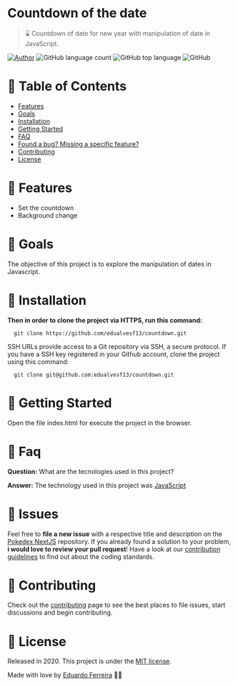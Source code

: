 # Countdown of the date
> ⌛ Countdown of date for new year with manipulation of date in JavaScript.

[![Author](https://img.shields.io/badge/author-DuFerreira-EE4D64?color=orange)](https://github.com/edualvesf13)
![GitHub language count](https://img.shields.io/github/languages/count/edualvesf13/countdown?color=orange)
![GitHub top language](https://img.shields.io/github/languages/top/edualvesf13/countdown?color=orange)
![GitHub](https://img.shields.io/github/license/edualvesf13/countdown?color=orange)


# :pushpin: Table of Contents

* [Features](#rocket-features)
* [Goals](#dart-goals)
* [Installation](#construction_worker-installation)
* [Getting Started](#runner-getting-started)
* [FAQ](#postbox-faq)
* [Found a bug? Missing a specific feature?](#bug-issues)
* [Contributing](#tada-contributing)
* [License](#closed_book-license)

# :rocket: Features

* Set the countdown
* Background change

# :dart: Goals

The objective of this project is to explore the manipulation of dates in Javascript.

# :construction_worker: Installation

**Then in order to clone the project via HTTPS, run this command:**

```
  git clone https://github.com/edualvesf13/countdown.git
```

SSH URLs provide access to a Git repository via SSH, a secure protocol. If you have a SSH key registered in your Github account, clone the project using this command:

```
  git clone git@github.com:edualvesf13/countdown.git
```

# :runner: Getting Started

Open the file index.html for execute the project in the browser.

# :postbox: Faq

**Question:** What are the tecnologies used in this project?

**Answer:** The technology used in this project was [JavaScript](https://developer.mozilla.org/pt-BR/docs/Web/JavaScript)

# :bug: Issues

Feel free to **file a new issue** with a respective title and description on the [Pokedex NextJS](https://github.com/LauraBeatris/pokedex-nextjs/issues) repository. If you already found a solution to your problem, **i would love to review your pull request**! Have a look at our [contribution guidelines](https://github.com/LauraBeatris/pokedex-nextjs/blob/master/CONTRIBUTING.md) to find out about the coding standards.

# :tada: Contributing

Check out the [contributing](https://github.com/edualvesf13/countdown/blob/master/CONTRIBUTING.md) page to see the best places to file issues, start discussions and begin contributing.

# :closed_book: License

Released in 2020.
This project is under the [MIT license](https://github.com/edualvesf13/countdown/blob/master/LICENSE).

Made with love by [Eduardo Ferreira](https://duferreira.com.br) 💜🚀

